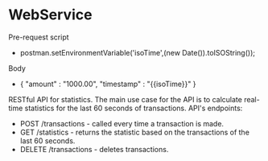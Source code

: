# WebService

Pre-request script
- postman.setEnvironmentVariable('isoTime',(new Date()).toISOString());

Body
- {
    "amount" : "1000.00",
    "timestamp" : "{{isoTime}}"
}

RESTful API for statistics. The main use case for the API is to calculate real-time statistics for the last 60 seconds of transactions.
API's endpoints:
- POST /transactions - called every time a transaction is made.
- GET /statistics - returns the statistic based on the transactions of the last 60 seconds.
- DELETE /transactions - deletes transactions.
